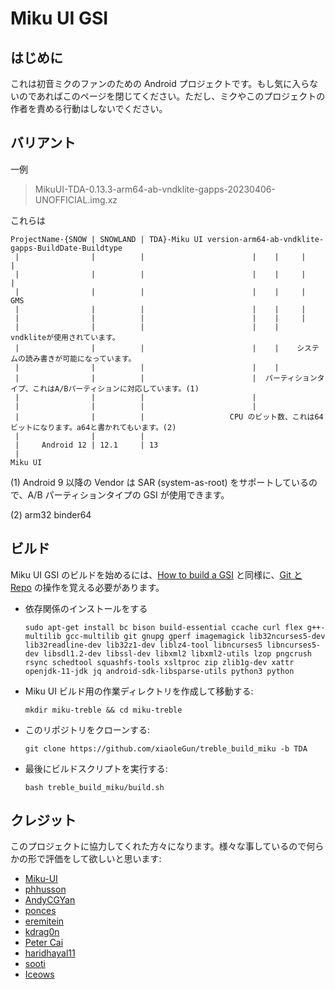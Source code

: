 # Miku UI GSI

## はじめに
これは初音ミクのファンのための Android プロジェクトです。もし気に入らないのであればこのページを閉じてください。ただし、ミクやこのプロジェクトの作者を責める行動はしないでください。

## バリアント
一例
> MikuUI-TDA-0.13.3-arm64-ab-vndklite-gapps-20230406-UNOFFICIAL.img.xz

これらは
```
ProjectName-{SNOW | SNOWLAND | TDA}-Miku UI version-arm64-ab-vndklite-gapps-BuildDate-Buildtype
 |                |          |                        |    |     |      |
 |                |          |                        |    |     |      |
 |                |          |                        |    |     |     GMS
 |                |          |                        |    |     |
 |                |          |                        |    |     |
 |                |          |                        |    |    vndkliteが使用されています。 
 |                |          |                        |    |    システムの読み書きが可能になっています。
 |                |          |                        |    |
 |                |          |                        |  パーティションタイプ、これはA/Bパーティションに対応しています。(1)
 |                |          |                        |
 |                |          |                        |
 |                |          |                   CPU のビット数、これは64ビットになります。a64と書かれてもいます。(2)
 |                |          |
 |     Android 12 | 12.1     | 13  
 |
Miku UI
```

(1) Android 9 以降の Vendor は SAR (system-as-root) をサポートしているので、A/B パーティションタイプの GSI が使用できます。

(2) arm32 binder64

## ビルド
Miku UI GSI のビルドを始めるには、[How to build a GSI](https://github.com/phhusson/treble_experimentations/wiki/How-to-build-a-GSI%3F) と同様に、[Git と Repo](https://source.android.com/source/using-repo.html) の操作を覚える必要があります。
- 依存関係のインストールをする
    ```
    sudo apt-get install bc bison build-essential ccache curl flex g++-multilib gcc-multilib git gnupg gperf imagemagick lib32ncurses5-dev lib32readline-dev lib32z1-dev liblz4-tool libncurses5 libncurses5-dev libsdl1.2-dev libssl-dev libxml2 libxml2-utils lzop pngcrush rsync schedtool squashfs-tools xsltproc zip zlib1g-dev xattr openjdk-11-jdk jq android-sdk-libsparse-utils python3 python
    ```
- Miku UI ビルド用の作業ディレクトリを作成して移動する:
    ```
    mkdir miku-treble && cd miku-treble
    ```
- このリポジトリをクローンする:
    ```
    git clone https://github.com/xiaoleGun/treble_build_miku -b TDA
    ```
- 最後にビルドスクリプトを実行する:
    ```
    bash treble_build_miku/build.sh
    ```

## クレジット
このプロジェクトに協力してくれた方々になります。様々な事しているので何らかの形で評価をして欲しいと思います:
- [Miku-UI](https://github.com/Miku-UI)
- [phhusson](https://github.com/phhusson)
- [AndyCGYan](https://github.com/AndyCGYan)
- [ponces](https://github.com/ponces)
- [eremitein](https://github.com/eremitein)
- [kdrag0n](https://github.com/kdrag0n)
- [Peter Cai](https://github.com/PeterCxy)
- [haridhayal11](https://github.com/haridhayal11)
- [sooti](https://github.com/sooti)
- [Iceows](https://github.com/Iceows)
